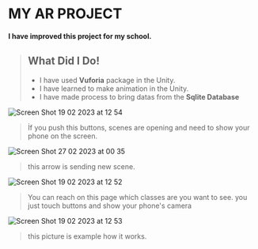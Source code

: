 # MY AR PROJECT

#### I have improved this project for my school. 

> ## What Did I Do!
> 
> - I have used **Vuforia** package in the Unity.
> - I have learned to make animation in the Unity.
> - I have made process to bring datas from the **Sqlite Database**
> 

![Screen Shot 19 02 2023 at 12 54](https://user-images.githubusercontent.com/77536512/221438500-3390e47e-437c-4c85-8c92-02c27db3aa87.png) 

> İf you push this buttons, scenes are opening and need to show your phone on the screen. 

![Screen Shot 27 02 2023 at 00 35](https://user-images.githubusercontent.com/77536512/221438812-0196db26-e450-4060-ac62-ad4cffc889d2.png)

> this arrow is sending new scene.

![Screen Shot 19 02 2023 at 12 52](https://user-images.githubusercontent.com/77536512/221438953-d4bb6fd8-cd4e-4b96-8139-1576902311ab.png)

> You can reach on this page which classes are you want to see. you just touch buttons and show your phone's camera

![Screen Shot 19 02 2023 at 12 53](https://user-images.githubusercontent.com/77536512/221439235-6eae6cb8-4471-4efa-9eb8-f52f2e08c2a5.png)

> this picture is example how it works.
